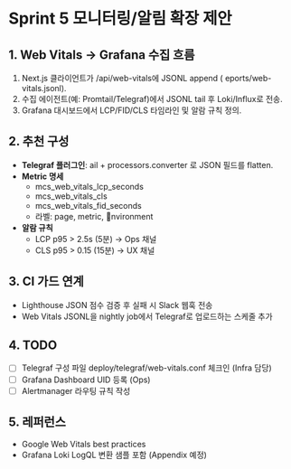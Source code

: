 # Sprint 5 모니터링/알림 확장 제안

## 1. Web Vitals → Grafana 수집 흐름
1. Next.js 클라이언트가 /api/web-vitals에 JSONL append (eports/web-vitals.jsonl).
2. 수집 에이전트(예: Promtail/Telegraf)에서 JSONL tail 후 Loki/Influx로 전송.
3. Grafana 대시보드에서 LCP/FID/CLS 타임라인 및 알람 규칙 정의.

## 2. 추천 구성
- **Telegraf 플러그인**: 	ail + processors.converter 로 JSON 필드를 flatten.
- **Metric 명세**
  - mcs_web_vitals_lcp_seconds
  - mcs_web_vitals_cls
  - mcs_web_vitals_fid_seconds
  - 라벨: page, metric, nvironment
- **알람 규칙**
  - LCP p95 > 2.5s (5분) → Ops 채널
  - CLS p95 > 0.15 (15분) → UX 채널

## 3. CI 가드 연계
- Lighthouse JSON 점수 검증 후 실패 시 Slack 웹훅 전송
- Web Vitals JSONL을 nightly job에서 Telegraf로 업로드하는 스케줄 추가

## 4. TODO
- [ ] Telegraf 구성 파일 deploy/telegraf/web-vitals.conf 체크인 (Infra 담당)
- [ ] Grafana Dashboard UID 등록 (Ops)
- [ ] Alertmanager 라우팅 규칙 작성

## 5. 레퍼런스
- Google Web Vitals best practices
- Grafana Loki LogQL 변환 샘플 포함 (Appendix 예정)
